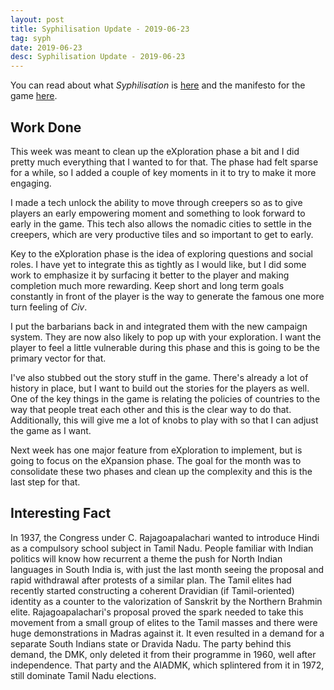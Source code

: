 ```yaml
---
layout: post
title: Syphilisation Update - 2019-06-23
tag: syph
date: 2019-06-23
desc: Syphilisation Update - 2019-06-23
---
```



You can read about what *Syphilisation* is [here](/blog/syph/announce) and the manifesto for the game [here](/blog/syph/manifesto).

## Work Done

This week was meant to clean up the eXploration phase a bit and I did pretty much everything that I wanted to for that. The phase had felt sparse for a while, so I added a couple of key moments in it to try to make it more engaging.


I made a tech unlock the ability to move through creepers so as to give players an early empowering moment and something to look forward to early in the game. This tech also allows the nomadic cities to settle in the creepers, which are very productive tiles and so important to get to early.


Key to the eXploration phase is the idea of exploring questions and social roles. I have yet to integrate this as tightly as I would like, but I did some work to emphasize it by surfacing it better to the player and making completion much more rewarding. Keep short and long term goals constantly in front of the player is the way to generate the famous one more turn feeling of *Civ*.


I put the barbarians back in and integrated them with the new campaign system. They are now also likely to pop up with your exploration. I want the player to feel a little vulnerable during this phase and this is going to be the primary vector for that.


I've also stubbed out the story stuff in the game. There's already a lot of history in place, but I want to build out the stories for the players as well. One of the key things in the game is relating the policies of countries to the way that people treat each other and this is the clear way to do that. Additionally, this will give me a lot of knobs to play with so that I can adjust the game as I want.


Next week has one major feature from eXploration to implement, but is going to focus on the eXpansion phase. The goal for the month was to consolidate these two phases and clean up the complexity and this is the last step for that.

## Interesting Fact

In 1937, the Congress under C. Rajagoapalachari wanted to introduce Hindi as a compulsory school subject in Tamil Nadu. People familiar with Indian politics will know how recurrent a theme the push for North Indian languages in South India is, with just the last month seeing the proposal and rapid withdrawal after protests of a similar plan. The Tamil elites had recently started constructing a coherent Dravidian (if Tamil-oriented) identity as a counter to the valorization of Sanskrit by the Northern Brahmin elite. Rajagoapalachari's proposal proved the spark needed to take this movement from a small group of elites to the Tamil masses and there were huge demonstrations in Madras against it. It even resulted in a demand for a separate South Indians state or Dravida Nadu. The party behind this demand, the DMK, only deleted it from their programme in 1960, well after independence. That party and the AIADMK, which splintered from it in 1972, still dominate Tamil Nadu elections.


